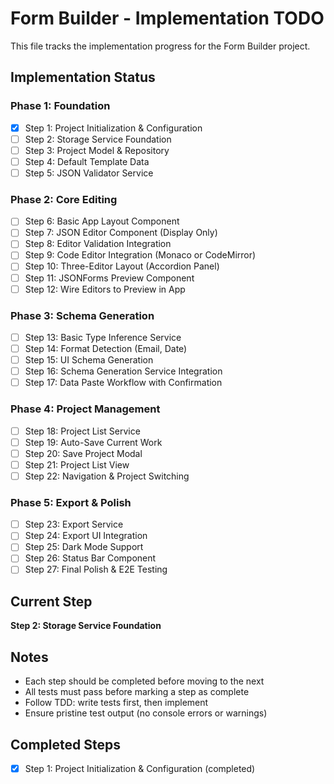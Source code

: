 # Form Builder - Implementation TODO

This file tracks the implementation progress for the Form Builder project.

## Implementation Status

### Phase 1: Foundation
- [x] Step 1: Project Initialization & Configuration
- [ ] Step 2: Storage Service Foundation
- [ ] Step 3: Project Model & Repository
- [ ] Step 4: Default Template Data
- [ ] Step 5: JSON Validator Service

### Phase 2: Core Editing
- [ ] Step 6: Basic App Layout Component
- [ ] Step 7: JSON Editor Component (Display Only)
- [ ] Step 8: Editor Validation Integration
- [ ] Step 9: Code Editor Integration (Monaco or CodeMirror)
- [ ] Step 10: Three-Editor Layout (Accordion Panel)
- [ ] Step 11: JSONForms Preview Component
- [ ] Step 12: Wire Editors to Preview in App

### Phase 3: Schema Generation
- [ ] Step 13: Basic Type Inference Service
- [ ] Step 14: Format Detection (Email, Date)
- [ ] Step 15: UI Schema Generation
- [ ] Step 16: Schema Generation Service Integration
- [ ] Step 17: Data Paste Workflow with Confirmation

### Phase 4: Project Management
- [ ] Step 18: Project List Service
- [ ] Step 19: Auto-Save Current Work
- [ ] Step 20: Save Project Modal
- [ ] Step 21: Project List View
- [ ] Step 22: Navigation & Project Switching

### Phase 5: Export & Polish
- [ ] Step 23: Export Service
- [ ] Step 24: Export UI Integration
- [ ] Step 25: Dark Mode Support
- [ ] Step 26: Status Bar Component
- [ ] Step 27: Final Polish & E2E Testing

## Current Step
**Step 2: Storage Service Foundation**

## Notes
- Each step should be completed before moving to the next
- All tests must pass before marking a step as complete
- Follow TDD: write tests first, then implement
- Ensure pristine test output (no console errors or warnings)

## Completed Steps
- [x] Step 1: Project Initialization & Configuration (completed)
